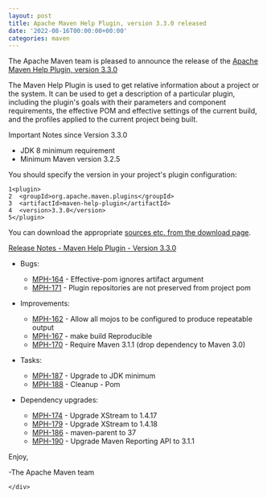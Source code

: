 ```yaml
---
layout: post
title: Apache Maven Help Plugin, version 3.3.0 released
date: '2022-08-16T00:00:00+00:00'
categories: maven
---
```

<div class="post_body"><p>The Apache Maven team is pleased to announce the release of the
<a href="https://maven.apache.org/plugins/maven-help-plugin/">Apache Maven Help Plugin, version 3.3.0</a></p>
<p>The Maven Help Plugin is used to get relative information about a project or
the system. It can be used to get a description of a particular plugin,
including the plugin's goals with their parameters and component requirements,
the effective POM and effective settings of the current build, and the profiles
applied to the current project being built.</p>
<p>Important Notes since Version 3.3.0</p>
<ul>
<li>JDK 8 minimum requirement</li>
<li>Minimum Maven version 3.2.5</li>
</ul>
<p>You should specify the version in your project's plugin configuration:</p>
<div class="highlight"><pre tabindex="0" class="chroma"><code class="language-xml" data-lang="xml"><span class="line"><span class="ln">1</span><span class="cl"><span class="nt">&lt;plugin&gt;</span>
</span></span><span class="line"><span class="ln">2</span><span class="cl">  <span class="nt">&lt;groupId&gt;</span>org.apache.maven.plugins<span class="nt">&lt;/groupId&gt;</span>
</span></span><span class="line"><span class="ln">3</span><span class="cl">  <span class="nt">&lt;artifactId&gt;</span>maven-help-plugin<span class="nt">&lt;/artifactId&gt;</span>
</span></span><span class="line"><span class="ln">4</span><span class="cl">  <span class="nt">&lt;version&gt;</span>3.3.0<span class="nt">&lt;/version&gt;</span>
</span></span><span class="line"><span class="ln">5</span><span class="cl"><span class="nt">&lt;/plugin&gt;</span>
</span></span></code></pre></div><p>You can download the appropriate <a href="https://maven.apache.org/plugins/maven-help-plugin/download.cgi">sources etc. from the download page</a>.</p>
<p><a href="https://issues.apache.org/jira/secure/ReleaseNote.jspa?projectId=12317522&amp;version=12345417">Release Notes - Maven Help Plugin - Version 3.3.0</a></p>
<ul>
<li>
<p>Bugs:</p>
<ul>
<li><a href="https://issues.apache.org/jira/browse/MPH-164">MPH-164</a> - Effective-pom ignores artifact argument</li>
<li><a href="https://issues.apache.org/jira/browse/MPH-171">MPH-171</a> - Plugin repositories are not preserved from project pom</li>
</ul>
</li>
<li>
<p>Improvements:</p>
<ul>
<li><a href="https://issues.apache.org/jira/browse/MPH-162">MPH-162</a> - Allow all mojos to be configured to produce repeatable output</li>
<li><a href="https://issues.apache.org/jira/browse/MPH-167">MPH-167</a> - make build Reproducible</li>
<li><a href="https://issues.apache.org/jira/browse/MPH-170">MPH-170</a> - Require Maven 3.1.1 (drop dependency to Maven 3.0)</li>
</ul>
</li>
<li>
<p>Tasks:</p>
<ul>
<li><a href="https://issues.apache.org/jira/browse/MPH-187">MPH-187</a> - Upgrade to JDK minimum</li>
<li><a href="https://issues.apache.org/jira/browse/MPH-188">MPH-188</a> - Cleanup - Pom</li>
</ul>
</li>
<li>
<p>Dependency upgrades:</p>
<ul>
<li><a href="https://issues.apache.org/jira/browse/MPH-174">MPH-174</a> - Upgrade XStream to 1.4.17</li>
<li><a href="https://issues.apache.org/jira/browse/MPH-179">MPH-179</a> - Upgrade XStream to 1.4.18</li>
<li><a href="https://issues.apache.org/jira/browse/MPH-186">MPH-186</a> - maven-parent to 37</li>
<li><a href="https://issues.apache.org/jira/browse/MPH-190">MPH-190</a> - Upgrade Maven Reporting API to 3.1.1</li>
</ul>
</li>
</ul>
<p>Enjoy,</p>
<p>-The Apache Maven team</p>

    </div>
